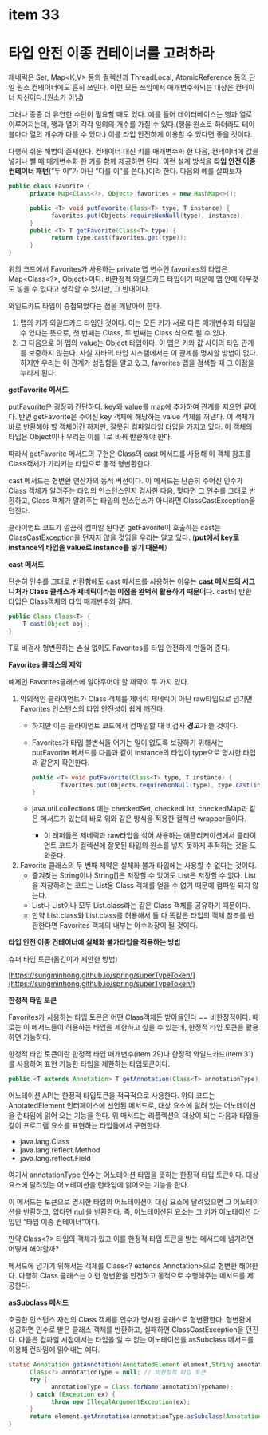 # item 33

# 타입 안전 이종 컨테이너를 고려하라

제네릭은 Set<E>, Map<K,V> 등의 컬렉션과 ThreadLocal<T>, AtomicReference<T> 등의 단일 원소 컨테이너에도 흔히 쓰인다. 이런 모든 쓰임에서 매개변수화되는 대상은 컨테이너 자신이다.(원소가 아님)

그러나 종종 더 유연한 수단이 필요할 때도 있다. 예를 들어 데이터베이스는 행과 열로 이루어지는데, 행과 열이 각각 임의의 개수를 가질 수 있다.(행을 원소로 하더라도 테이블마다 열의 개수가 다를 수 있다.) 이를 타입 안전하게 이용할 수 있다면 좋을 것이다.

다행히 쉬운 해법이 존재한다. 컨테이너 대신 키를 매개변수화 한 다음, 컨테이너에 값을 넣거나 뺄 때 매개변수화 한 키를 함께 제공하면 된다. 이런 설계 방식을 **타입 안전 이종 컨테이너 패턴**(”두 이”가 아닌 ”다를 이”를 쓴다.)이라 한다. 다음의 예를 살펴보자

```java
public class Favorite {
	  private Map<Class<?>, Object> favorites = new HashMap<>();

	  public <T> void putFavorite(Class<T> type, T instance) {
		    favorites.put(Objects.requireNonNull(type), instance);
	  }
	  public <T> T getFavorite(Class<T> type) {
		    return type.cast(favorites.get(type));
	  }
}
```

위의 코드에서 Favorites가 사용하는 private 맵 변수인 favorites의 타입은 Map<Class<?>, Object>이다. 비한정적 와일드카드 타입이기 때문에 맵 안에 아무것도 넣을 수 없다고 생각할 수 있지만, 그 반대이다.

와일드카드 타입이 중첩되었다는 점을 깨달아야 한다.

1. 맵의 키가 와일드카드 타입인 것이다. 이는 모든 키가 서로 다른 매개변수화 타입일 수 있다는 뜻으로, 첫 번째는 Class<String>, 두 번째는 Class<Integer> 식으로 될 수 있다.
2. 그 다음으로 이 맵의 value는 Object 타입이다. 이 맵은 키와 값 사이의 타입 관계를 보증하지 않는다. 사실 자바의 타입 시스템에서는 이 관계를 명시할 방법이 없다. 하지만 우리는 이 관계가 성립함을 알고 있고, favorites 맵을 검색할 때 그 이점을 누리게 된다.

**getFavorite 메서드**

putFavorite은 굉장히 간단하다. key와 value를 map에 추가하여 관계를 지으면 끝이다. 반면 getFavorite은 주어진 key 객체에 해당하는 value 객체를 꺼낸다. 이 객체가 바로 반환해야 할 객체이긴 하지만, 잘못된 컴파일타임 타입을 가지고 있다. 이 객체의 타입은 Object이나 우리는 이를 T로 바꿔 반환해야 한다.

따라서 getFavorite 메서드의 구현은 Class의 cast 메서드를 사용해 이 객체 참조를 Class객체가 가리키는 타입으로 동적 형변환한다.

cast 메서드는 형변환 연산자의 동적 버전이다. 이 메서드는 단순히 주어진 인수가 Class 객체가 알려주는 타입의 인스턴스인지 검사한 다음, 맞다면 그 인수를 그대로 반환하고, Class 객체가 알려주는 타입의 인스턴스가 아니라면 ClassCastException을 던진다.

클라이언트 코드가 깔끔히 컴파일 된다면 getFavorite이 호출하는 cast는 ClassCastException을 던지지 않을 것임을 우리는 알고 있다. (**put에서 key로 instance의 타입을 value로 instance를 넣기 때문에**)

**cast 메서드**

단순히 인수를 그대로 반환함에도 cast 메서드를 사용하는 이유는 **cast 메서드의 시그니처가 Class 클래스가 제네릭이라는 이점을 완벽히 활용하기 때문이다.** cast의 반환 타입은 Class객체의 타입 매개변수와 같다.

```java
public Class Class<T> {
    T cast(Object obj);
}
```

T로 비검사 형변환하는 손실 없이도 Favorites를 타입 안전하게 만들어 준다.

**Favorites 클래스의 제약**

예제인 Favorites클래스에 알아두어야 할 제약이 두 가지 있다.

1. 악의적인 클라이언트가 Class 객체를 제네릭 제네릭이 아닌 raw타입으로 넘기면 Favorites 인스턴스의 타입 안전성이 쉽게 깨진다.
    - 하지만 이는 클라이언트 코드에서 컴파일할 때 비검사 **경고**가 뜰 것이다.
    - Favorites가 타입 불변식을 어기는 일이 없도록 보장하기 위해서는 putFavorite 메서드를 다음과 같이 instance의 타입이 type으로 명시한 타입과 같은지 확인한다.
        
        ```java
        public <T> void putFavorite(Class<T> type, T instance) {
        		favorites.put(Objects.requireNonNull(type), type.cast(instance));
        }
        ```
        
    - java.util.collections 에는 checkedSet, checkedList, checkedMap과 같은 메서드가 있는데 바로 위와 같은 방식을 적용한 컬렉션 wrapper들이다.
        - 이 래퍼들은 제네릭과 raw타입을 섞어 사용하는 애플리케이션에서 클라이언트 코드가 컬렉션에 잘못된 타입의 원소를 넣지 못하게 추적하는 것을 도와준다.
2. Favorite 클래스의 두 번째 제약은 실체화 불가 타입에는 사용할 수 없다는 것이다.
    - 즐겨찾는 String이나 String[]은 저장할 수 있어도 List<String>은 저장할 수 없다. List<String>을 저장하려는 코드는 List<String>용 Class 객체를 얻을 수 없기 때문에 컴파일 되지 않는다.
    - List<Integer>나 List<String>이나 모두 List.class라는 같은 Class 객체를 공유하기 때문이다.
    - 만약 List<Integer>.class와 List<Integer>.class를 허용해서 둘 다 똑같은 타입의 객체 참조를 반환한다면 Favorites 객체의 내부는 아수라장이 될 것이다.

**타입 안전 이종 컨테이너에 실체화 불가타입을 적용하는 방법**

슈퍼 타입 토큰(옮긴이가 제안한 방법)

[https://sungminhong.github.io/spring/superTypeToken/](https://sungminhong.github.io/spring/superTypeToken/)

**한정적 타입 토큰**

Favorites가 사용하는 타입 토큰은 어떤 Class객체든 받아들인다 == 비한정적이다. 때로는 이 메서드들이 허용하는 타입을 제한하고 싶을 수 있는데, 한정적 타입 토큰을 활용하면 가능하다.

한정적 타입 토큰이란 한정적 타입 매개변수(item 29)나 한정적 와일드카드(item 31)를 사용하여 표현 가능한 타입을 제한하는 타입토큰이다.

```java
public <T extends Annotation> T getAnnotation(Class<T> annotationType);
```

어노테이션 API는 한정적 타입토큰을 적극적으로 사용한다. 위의 코드는 AnotatedElement 인터페이스에 선언된 메서드로, 대상 요소에 달려 있는 어노테이션을 런타임에 읽어 오는 기능을 한다. 위 매서드는 리플렉션의 대상이 되는 다음과 타입들 같이 프로그램 요소를 표현하는 타입들에서 구현한다.

- java.lang.Class<T>
- java.lang.reflect.Method
- java.lang.reflect.Field

여기서 annotationType 인수는 어노테이션 타입을 뜻하는 한정적 타입 토큰이다. 대상 요소에 달려있는 어노테이션을 런타임에 읽어오는 기능을 한다.

이 메서드는 토큰으로 명시한 타입의 어노테이션이 대상 요소에 달려있으면 그 어노테이션을 반환하고, 없다면 null을 반환한다. 즉, 어노테이션된 요소는 그 키가 어노테이션 타입인 “타입 이종 컨테이너”이다.

만약 Class<?> 타입의 객체가 있고 이를 한정적 타입 토큰을 받는 메서드에 넘기려면 어떻게 해야할까?

메서드에 넘기기 위해서는 객체를 Class<? extends Annotation>으로 형변환 해야한다. 다행히 Class 클래스는 이런 형변환을 안전하고 동적으로 수행해주는 메서드를 제공한다.

**asSubclass 메서드**

호출한 인스턴스 자신의 Class 객체를 인수가 명시한 클래스로 형변환한다. 형변환에 성공하면 인수로 받은 클래스 객체를 반환하고, 실패하면 ClassCastException을 던진다. 다음은 컴파일 시점에서는 타입을 알 수 없는 어노테이션을 asSubclass 메서드를 이용해 런타임에 읽어내는 예다.

```java
static Annotation getAnnotation(AnnotatedElement element,String annotationTypeName) { 
	  Class<?> annotationType = null; // 비한정적 타입 토큰
	  try {
		    annotationType = Class.forName(annotationTypeName);
	  } catch (Exception ex) {
		    throw new IllegalArgumentException(ex);
	  } 
	  return element.getAnnotation(annotationType.asSubclass(Annotation.class));
}
```